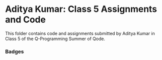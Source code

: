 # Aditya Kumar: Class 5 Assignments and Code
This folder contains code and assignments submitted by Aditya Kumar in Class 5 of the Q-Programming Summer of Qode.
### Badges